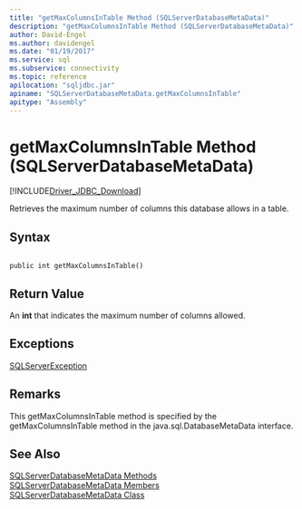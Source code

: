 ```yaml
---
title: "getMaxColumnsInTable Method (SQLServerDatabaseMetaData)"
description: "getMaxColumnsInTable Method (SQLServerDatabaseMetaData)"
author: David-Engel
ms.author: davidengel
ms.date: "01/19/2017"
ms.service: sql
ms.subservice: connectivity
ms.topic: reference
apilocation: "sqljdbc.jar"
apiname: "SQLServerDatabaseMetaData.getMaxColumnsInTable"
apitype: "Assembly"
---
```

# getMaxColumnsInTable Method (SQLServerDatabaseMetaData)
[!INCLUDE[Driver_JDBC_Download](../../../includes/driver_jdbc_download.md)]

  Retrieves the maximum number of columns this database allows in a table.  
  
## Syntax  
  
```  
  
public int getMaxColumnsInTable()  
```  
  
## Return Value  
 An **int** that indicates the maximum number of columns allowed.  
  
## Exceptions  
 [SQLServerException](../../../connect/jdbc/reference/sqlserverexception-class.md)  
  
## Remarks  
 This getMaxColumnsInTable method is specified by the getMaxColumnsInTable method in the java.sql.DatabaseMetaData interface.  
  
## See Also  
 [SQLServerDatabaseMetaData Methods](../../../connect/jdbc/reference/sqlserverdatabasemetadata-methods.md)   
 [SQLServerDatabaseMetaData Members](../../../connect/jdbc/reference/sqlserverdatabasemetadata-members.md)   
 [SQLServerDatabaseMetaData Class](../../../connect/jdbc/reference/sqlserverdatabasemetadata-class.md)  
  
  
